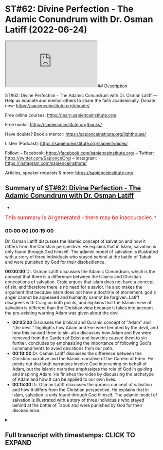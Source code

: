 # ST#62: Divine Perfection - The Adamic Conundrum with Dr. Osman Latiff (2022-06-24)

<iframe loading='lazy' allow='autoplay' src='https://www.youtube.com/embed/3wPFspSeMX0'></iframe>## Description

ST#62: Divine Perfection - The Adamic Conundrum with Dr. Osman Latiff
—
Help us educate and mentor others to share the faith academically.
Donate now: <https://sapienceinstitute.org/donate/>

Free online courses: <https://learn.sapienceinstitute.org/>

Free books: <https://sapienceinstitute.org/books/>

Have doubts? Book a mentor: <https://sapienceinstitute.org/lighthouse/>

Listen (Podcast): <https://sapienceinstitute.org/sapientvoices/>

Follow:
– Facebook: <https://facebook.com/sapienceinstitute.org/>
– Twitter: <https://twitter.com/SapienceOrg/>
– Instagram: <https://instagram.com/sapienceinstitute/>

Articles, speaker requests & more: <https://sapienceinstitute.org/>

## Summary of [ST#62: Divine Perfection - The Adamic Conundrum with Dr. Osman Latiff](https://www.youtube.com/watch?v=3wPFspSeMX0)

*

<span style="color:red; font-size:125%">This summary is AI generated - there may be inaccuracies</span>. [](/)*

### <a onclick="modifyYTiframeseektime('900')">00:00:00 [00:15:00</a>

 Dr. Osman Latiff discusses the Islamic concept of salvation and how it differs from the Christian perspective. He explains that in Islam, salvation is only found through God himself. The adamic model of salvation is illustrated with a story of three individuals who stayed behind at the battle of Tabuk and were punished by God for their disobedience.

**<a onclick="modifyYTiframeseektime('0')">00:00:00</a>**  Dr. Osman Latiff discusses the Adamic Conundrum, which is the concept that there is a difference between the Islamic and Christian conceptions of salvation. Craig argues that islam does not have a concept of sin, and therefore there is no need for a savior. He also makes the argument that because islam does not have a doctrine of atonement, god's anger cannot be appeased and humanity cannot be forgiven. Latiff disagrees with Craig on both points, and explains that the Islamic view of salvation is different than the Christian view because it takes into account the pre-existing warning Adam was given about the devil.

* **<a onclick="modifyYTiframeseektime('300')">00:05:00</a>** Discusses the biblical and Quranic concept of "Adam" and "the devil."  highlights how Adam and Eve were tempted by the devil, and how this caused them to sin.  also discusses how Adam and Eve were removed from the Garden of Eden and how this caused them to sin further.  concludes by emphasizing the importance of following God's commandments to avoid deviations from our path.
* **<a onclick="modifyYTiframeseektime('600')">00:10:00</a>**  Dr. Osman Latiff discusses the difference between the Christian narrative and the Islamic narrative of the Garden of Eden. He points out that both narratives involve God intervening on behalf of Adam, but the Islamic narrative emphasizes the role of God in guiding and inspiring Adam. He finishes the video by discussing the archetype of Adam and how it can be applied to our own lives.
* **<a onclick="modifyYTiframeseektime('900')">00:15:00</a>**  Dr. Osman Latiff discusses the quranic concept of salvation and how it differs from the Christian perspective. He explains that in Islam, salvation is only found through God himself. The adamic model of salvation is illustrated with a story of three individuals who stayed behind at the battle of Tabuk and were punished by God for their disobedience.

<details><summary><h2>Full transcript with timestamps: CLICK TO EXPAND</h2></summary>

<a onclick="modifyYTiframeseektime('6)')">0:00:06 assalamualaikum welcome to sapient</a>
<a onclick="modifyYTiframeseektime('8)')">0:00:08 thoughts it's dr humanity from going</a>
<a onclick="modifyYTiframeseektime('9)')">0:00:09 through my book divine perfection</a>
<a onclick="modifyYTiframeseektime('11)')">0:00:11 christianity and islam on sin and</a>
<a onclick="modifyYTiframeseektime('12)')">0:00:12 salvation published this year by</a>
<a onclick="modifyYTiframeseektime('13)')">0:00:13 sapience institute we have of course</a>
<a onclick="modifyYTiframeseektime('15)')">0:00:15 unpacked quite a bit already about</a>
<a onclick="modifyYTiframeseektime('17)')">0:00:17 arguments presented by our christian</a>
<a onclick="modifyYTiframeseektime('19)')">0:00:19 friends detractors william lane craig</a>
<a onclick="modifyYTiframeseektime('22)')">0:00:22 and others before and after him who make</a>
<a onclick="modifyYTiframeseektime('24)')">0:00:24 these arguments about islamic theism in</a>
<a onclick="modifyYTiframeseektime('27)')">0:00:27 fact craig makes three primary arguments</a>
<a onclick="modifyYTiframeseektime('30)')">0:00:30 about allah being not maximally</a>
<a onclick="modifyYTiframeseektime('32)')">0:00:32 omniscient therefore making a mistake in</a>
<a onclick="modifyYTiframeseektime('34)')">0:00:34 the trinity in the quranic outlook we've</a>
<a onclick="modifyYTiframeseektime('37)')">0:00:37 been through that very very cohesively</a>
<a onclick="modifyYTiframeseektime('40)')">0:00:40 and</a>
<a onclick="modifyYTiframeseektime('40)')">0:00:40 and thoroughly now of course the second</a>
<a onclick="modifyYTiframeseektime('43)')">0:00:43 argument perhaps is the most is the most</a>
<a onclick="modifyYTiframeseektime('45)')">0:00:45 important of all the arguments that</a>
<a onclick="modifyYTiframeseektime('46)')">0:00:46 craig makes</a>
<a onclick="modifyYTiframeseektime('48)')">0:00:48 and in fact the biggest one between us</a>
<a onclick="modifyYTiframeseektime('50)')">0:00:50 and our christian friends james langford</a>
<a onclick="modifyYTiframeseektime('52)')">0:00:52 in his very seminal thesis about some</a>
<a onclick="modifyYTiframeseektime('56)')">0:00:56 you know ideas about christian mission</a>
<a onclick="modifyYTiframeseektime('57)')">0:00:57 to muslims says that muslims have no</a>
<a onclick="modifyYTiframeseektime('61)')">0:01:01 doctrine of sin</a>
<a onclick="modifyYTiframeseektime('62)')">0:01:02 that he says that there is no concept of</a>
<a onclick="modifyYTiframeseektime('64)')">0:01:04 an estrangement between god and humanity</a>
<a onclick="modifyYTiframeseektime('67)')">0:01:07 in islam and therefore there's no need</a>
<a onclick="modifyYTiframeseektime('69)')">0:01:09 for reconciliation between god and man</a>
<a onclick="modifyYTiframeseektime('71)')">0:01:11 therefore no need for a savior he's not</a>
<a onclick="modifyYTiframeseektime('73)')">0:01:13 the first in fact to make that argument</a>
<a onclick="modifyYTiframeseektime('74)')">0:01:14 see our marsh in his work says that you</a>
<a onclick="modifyYTiframeseektime('77)')">0:01:17 know only and if ever the muslims see</a>
<a onclick="modifyYTiframeseektime('80)')">0:01:20 themselves as inherently sinful in the</a>
<a onclick="modifyYTiframeseektime('83)')">0:01:23 eyes of god will they ever see the need</a>
<a onclick="modifyYTiframeseektime('85)')">0:01:25 for a savior now the the fundamental</a>
<a onclick="modifyYTiframeseektime('88)')">0:01:28 thing here is that they're both arguing</a>
<a onclick="modifyYTiframeseektime('89)')">0:01:29 similar things about does islam have a</a>
<a onclick="modifyYTiframeseektime('92)')">0:01:32 concept of sin what is sin in islam does</a>
<a onclick="modifyYTiframeseektime('95)')">0:01:35 sin create the sense of a distance or a</a>
<a onclick="modifyYTiframeseektime('97)')">0:01:37 strange assumption between us and god</a>
<a onclick="modifyYTiframeseektime('100)')">0:01:40 and is there a need at the end of the</a>
<a onclick="modifyYTiframeseektime('101)')">0:01:41 day for a savior now craig of course</a>
<a onclick="modifyYTiframeseektime('104)')">0:01:44 makes that same argument they all make</a>
<a onclick="modifyYTiframeseektime('106)')">0:01:46 the same argument there is nothing new</a>
<a onclick="modifyYTiframeseektime('108)')">0:01:48 it's all the same things that they're</a>
<a onclick="modifyYTiframeseektime('110)')">0:01:50 saying</a>
<a onclick="modifyYTiframeseektime('111)')">0:01:51 now craig's second argument that he</a>
<a onclick="modifyYTiframeseektime('112)')">0:01:52 makes in his website reasonable faith</a>
<a onclick="modifyYTiframeseektime('114)')">0:01:54 and his videos and in his debates is the</a>
<a onclick="modifyYTiframeseektime('116)')">0:01:56 same one about the fact that the</a>
<a onclick="modifyYTiframeseektime('119)')">0:01:59 doctrine of salvation what we call</a>
<a onclick="modifyYTiframeseektime('121)')">0:02:01 soteriology in islam is not sufficient</a>
<a onclick="modifyYTiframeseektime('124)')">0:02:04 in representing god's maximal holiness</a>
<a onclick="modifyYTiframeseektime('127)')">0:02:07 whereas in christianity through that</a>
<a onclick="modifyYTiframeseektime('130)')">0:02:10 price paid uh from jesus christ on the</a>
<a onclick="modifyYTiframeseektime('133)')">0:02:13 cross that's enough enough and</a>
<a onclick="modifyYTiframeseektime('135)')">0:02:15 sufficient for god's wrath to be</a>
<a onclick="modifyYTiframeseektime('137)')">0:02:17 appeased and therefore god forgives</a>
<a onclick="modifyYTiframeseektime('139)')">0:02:19 humanity and therefore god loves</a>
<a onclick="modifyYTiframeseektime('141)')">0:02:21 humanity and so on and so forth now of</a>
<a onclick="modifyYTiframeseektime('142)')">0:02:22 course in the last episode we went</a>
<a onclick="modifyYTiframeseektime('144)')">0:02:24 through christian atonement theories and</a>
<a onclick="modifyYTiframeseektime('146)')">0:02:26 as you remember herring there were many</a>
<a onclick="modifyYTiframeseektime('148)')">0:02:28 many of them there was of course that</a>
<a onclick="modifyYTiframeseektime('150)')">0:02:30 that primal one of of augustine and the</a>
<a onclick="modifyYTiframeseektime('154)')">0:02:34 devil ransom theory christus victor</a>
<a onclick="modifyYTiframeseektime('156)')">0:02:36 theory uranuses theories uh origins</a>
<a onclick="modifyYTiframeseektime('159)')">0:02:39 theories there was the</a>
<a onclick="modifyYTiframeseektime('160)')">0:02:40 uh athanasius's mystical theory there</a>
<a onclick="modifyYTiframeseektime('163)')">0:02:43 was uh anselm's satisfaction theory the</a>
<a onclick="modifyYTiframeseektime('166)')">0:02:46 one before that of gregory evnessa and</a>
<a onclick="modifyYTiframeseektime('168)')">0:02:48 the fish hook theory the one much after</a>
<a onclick="modifyYTiframeseektime('170)')">0:02:50 that of calvin and penal substitution</a>
<a onclick="modifyYTiframeseektime('171)')">0:02:51 theory and all these theories were in</a>
<a onclick="modifyYTiframeseektime('173)')">0:02:53 attempt by christian theologians some of</a>
<a onclick="modifyYTiframeseektime('175)')">0:02:55 them church fathers to make sense of</a>
<a onclick="modifyYTiframeseektime('178)')">0:02:58 what happened between god and humanity</a>
<a onclick="modifyYTiframeseektime('181)')">0:03:01 humanity through jesus christ in the</a>
<a onclick="modifyYTiframeseektime('183)')">0:03:03 whole cosmic order of things and the</a>
<a onclick="modifyYTiframeseektime('185)')">0:03:05 fundamental position of adam us human</a>
<a onclick="modifyYTiframeseektime('188)')">0:03:08 beings as his progeny in light of the</a>
<a onclick="modifyYTiframeseektime('190)')">0:03:10 sacrificial model presented by jesus</a>
<a onclick="modifyYTiframeseektime('193)')">0:03:13 christ as a way for sins our sins adam's</a>
<a onclick="modifyYTiframeseektime('196)')">0:03:16 sins to be atoned for and therefore</a>
<a onclick="modifyYTiframeseektime('198)')">0:03:18 god's anger to be appeased and for us</a>
<a onclick="modifyYTiframeseektime('200)')">0:03:20 therefore to be forgiven those were</a>
<a onclick="modifyYTiframeseektime('202)')">0:03:22 atonement theories and there are of</a>
<a onclick="modifyYTiframeseektime('204)')">0:03:24 course some that are being developed and</a>
<a onclick="modifyYTiframeseektime('206)')">0:03:26 evolving over time uh over the christian</a>
<a onclick="modifyYTiframeseektime('210)')">0:03:30 centuries</a>
<a onclick="modifyYTiframeseektime('211)')">0:03:31 uh now</a>
<a onclick="modifyYTiframeseektime('212)')">0:03:32 how do we and how do we understand that</a>
<a onclick="modifyYTiframeseektime('215)')">0:03:35 or appreciate that in light of the</a>
<a onclick="modifyYTiframeseektime('217)')">0:03:37 quranic the islamic the prophetic</a>
<a onclick="modifyYTiframeseektime('219)')">0:03:39 discourse about salvation if that's the</a>
<a onclick="modifyYTiframeseektime('222)')">0:03:42 way that christians perceive of it how</a>
<a onclick="modifyYTiframeseektime('223)')">0:03:43 do we perceive of it remember we said</a>
<a onclick="modifyYTiframeseektime('225)')">0:03:45 initially that there is much that we</a>
<a onclick="modifyYTiframeseektime('227)')">0:03:47 agree with with our christian friends</a>
<a onclick="modifyYTiframeseektime('228)')">0:03:48 that we both believe in similar things</a>
<a onclick="modifyYTiframeseektime('230)')">0:03:50 about adam about god about not from the</a>
<a onclick="modifyYTiframeseektime('232)')">0:03:52 the particular tree uh to enjoy the</a>
<a onclick="modifyYTiframeseektime('235)')">0:03:55 garden him and his wife we both believe</a>
<a onclick="modifyYTiframeseektime('237)')">0:03:57 that we both believe in the devil the</a>
<a onclick="modifyYTiframeseektime('239)')">0:03:59 devil of course has a plan and and we</a>
<a onclick="modifyYTiframeseektime('241)')">0:04:01 all believe in that stuff but the</a>
<a onclick="modifyYTiframeseektime('243)')">0:04:03 quranic outline is remarkably</a>
<a onclick="modifyYTiframeseektime('246)')">0:04:06 different in fact uniquely different</a>
<a onclick="modifyYTiframeseektime('249)')">0:04:09 than our christian friends</a>
<a onclick="modifyYTiframeseektime('251)')">0:04:11 outline presented to them in the bible</a>
<a onclick="modifyYTiframeseektime('253)')">0:04:13 or at least even not so much from the</a>
<a onclick="modifyYTiframeseektime('255)')">0:04:15 bible but in fact in their theoretical</a>
<a onclick="modifyYTiframeseektime('257)')">0:04:17 developments in their history and that's</a>
<a onclick="modifyYTiframeseektime('259)')">0:04:19 a lot a lot to say about that</a>
<a onclick="modifyYTiframeseektime('261)')">0:04:21 so what happens then how is it presented</a>
<a onclick="modifyYTiframeseektime('263)')">0:04:23 in the quran what happens with adam in</a>
<a onclick="modifyYTiframeseektime('265)')">0:04:25 the quran that is the subject of of this</a>
<a onclick="modifyYTiframeseektime('268)')">0:04:28 series here now this is in light of what</a>
<a onclick="modifyYTiframeseektime('270)')">0:04:30 i call what the book terms the adamic</a>
<a onclick="modifyYTiframeseektime('272)')">0:04:32 conundrum now in the quran is presented</a>
<a onclick="modifyYTiframeseektime('275)')">0:04:35 like this</a>
<a onclick="modifyYTiframeseektime('276)')">0:04:36 allah of course had forewarned adam and</a>
<a onclick="modifyYTiframeseektime('279)')">0:04:39 his wife not to eat from a particular</a>
<a onclick="modifyYTiframeseektime('281)')">0:04:41 tree</a>
<a onclick="modifyYTiframeseektime('282)')">0:04:42 and allah says</a>
<a onclick="modifyYTiframeseektime('284)')">0:04:44 beware of the devil right in the fight</a>
<a onclick="modifyYTiframeseektime('286)')">0:04:46 in the quran says</a>
<a onclick="modifyYTiframeseektime('287)')">0:04:47 beware of the devil because he is your</a>
<a onclick="modifyYTiframeseektime('289)')">0:04:49 enemy</a>
<a onclick="modifyYTiframeseektime('291)')">0:04:51 so take him therefore as an enemy adam</a>
<a onclick="modifyYTiframeseektime('293)')">0:04:53 was pre-warned we're also warned about</a>
<a onclick="modifyYTiframeseektime('295)')">0:04:55 the devil in our lives as well remember</a>
<a onclick="modifyYTiframeseektime('298)')">0:04:58 of course in the quranic paradigm human</a>
<a onclick="modifyYTiframeseektime('300)')">0:05:00 beings all of us are weak frail prone to</a>
<a onclick="modifyYTiframeseektime('304)')">0:05:04 sin</a>
<a onclick="modifyYTiframeseektime('305)')">0:05:05 we're not perfect creatures we're</a>
<a onclick="modifyYTiframeseektime('307)')">0:05:07 imperfect creatures that means we have a</a>
<a onclick="modifyYTiframeseektime('309)')">0:05:09 capacity to do good</a>
<a onclick="modifyYTiframeseektime('311)')">0:05:11 and capacity to do sin a beautiful</a>
<a onclick="modifyYTiframeseektime('314)')">0:05:14 verses which is outlined in israel</a>
<a onclick="modifyYTiframeseektime('316)')">0:05:16 in the quran in which allah says</a>
<a onclick="modifyYTiframeseektime('321)')">0:05:21 foreign</a>
<a onclick="modifyYTiframeseektime('325)')">0:05:25 beautiful verses what do they say they</a>
<a onclick="modifyYTiframeseektime('328)')">0:05:28 say that</a>
<a onclick="modifyYTiframeseektime('329)')">0:05:29 consider the self consider yourself</a>
<a onclick="modifyYTiframeseektime('332)')">0:05:32 myself yourself</a>
<a onclick="modifyYTiframeseektime('334)')">0:05:34 how it's formed</a>
<a onclick="modifyYTiframeseektime('336)')">0:05:36 and how it could be inspired by</a>
<a onclick="modifyYTiframeseektime('339)')">0:05:39 by depravity by moral depravities but</a>
<a onclick="modifyYTiframeseektime('342)')">0:05:42 also inspired by</a>
<a onclick="modifyYTiframeseektime('344)')">0:05:44 saintliness</a>
<a onclick="modifyYTiframeseektime('345)')">0:05:45 by moral goodness by goodness by good</a>
<a onclick="modifyYTiframeseektime('349)')">0:05:49 character right so human beings have</a>
<a onclick="modifyYTiframeseektime('352)')">0:05:52 both potentials to do</a>
<a onclick="modifyYTiframeseektime('354)')">0:05:54 wondrous dazzling acts of kindness of</a>
<a onclick="modifyYTiframeseektime('357)')">0:05:57 mercy of sympathy of empathy of love all</a>
<a onclick="modifyYTiframeseektime('360)')">0:06:00 of that but also evil acts hideous acts</a>
<a onclick="modifyYTiframeseektime('363)')">0:06:03 reprehensible acts as well in fact the</a>
<a onclick="modifyYTiframeseektime('366)')">0:06:06 world of course is a witness to both of</a>
<a onclick="modifyYTiframeseektime('368)')">0:06:08 these currents and trends but then the</a>
<a onclick="modifyYTiframeseektime('371)')">0:06:11 next verse says</a>
<a onclick="modifyYTiframeseektime('373)')">0:06:13 successful is he that purifies it</a>
<a onclick="modifyYTiframeseektime('376)')">0:06:16 meaning purifies himself</a>
<a onclick="modifyYTiframeseektime('378)')">0:06:18 that that's the undertaking the task</a>
<a onclick="modifyYTiframeseektime('380)')">0:06:20 that is set out to man from god</a>
<a onclick="modifyYTiframeseektime('382)')">0:06:22 successful is the one that purifies</a>
<a onclick="modifyYTiframeseektime('384)')">0:06:24 himself that works labors in that task</a>
<a onclick="modifyYTiframeseektime('387)')">0:06:27 day and night all the time that's</a>
<a onclick="modifyYTiframeseektime('389)')">0:06:29 success and that loss is the one that</a>
<a onclick="modifyYTiframeseektime('391)')">0:06:31 buries it buries himself this allows</a>
<a onclick="modifyYTiframeseektime('393)')">0:06:33 himself to reach heights of moral</a>
<a onclick="modifyYTiframeseektime('396)')">0:06:36 goodness of moral character of excellent</a>
<a onclick="modifyYTiframeseektime('398)')">0:06:38 beautiful behavior beautiful conduct</a>
<a onclick="modifyYTiframeseektime('400)')">0:06:40 beautiful acts of worship and so on and</a>
<a onclick="modifyYTiframeseektime('402)')">0:06:42 so forth so therefore we have both of</a>
<a onclick="modifyYTiframeseektime('405)')">0:06:45 these strands as human beings and so</a>
<a onclick="modifyYTiframeseektime('407)')">0:06:47 therefore uh adam therefore when he sins</a>
<a onclick="modifyYTiframeseektime('411)')">0:06:51 against allah well the way it's</a>
<a onclick="modifyYTiframeseektime('413)')">0:06:53 presented in the quran is not exactly</a>
<a onclick="modifyYTiframeseektime('414)')">0:06:54 like that either so we know therefore</a>
<a onclick="modifyYTiframeseektime('416)')">0:06:56 that the devil exists and the devil</a>
<a onclick="modifyYTiframeseektime('419)')">0:06:59 goes to or we don't know in fact if it</a>
<a onclick="modifyYTiframeseektime('421)')">0:07:01 was to eve or adam first except that</a>
<a onclick="modifyYTiframeseektime('424)')">0:07:04 they're both blamed for that mistake</a>
<a onclick="modifyYTiframeseektime('427)')">0:07:07 that they make</a>
<a onclick="modifyYTiframeseektime('428)')">0:07:08 now of course in the quran allah calls</a>
<a onclick="modifyYTiframeseektime('430)')">0:07:10 it many things allah calls it an act of</a>
<a onclick="modifyYTiframeseektime('432)')">0:07:12 disobedience that's true allah calls</a>
<a onclick="modifyYTiframeseektime('435)')">0:07:15 they were misled deceived by the devil</a>
<a onclick="modifyYTiframeseektime('438)')">0:07:18 allah says there was a case of</a>
<a onclick="modifyYTiframeseektime('440)')">0:07:20 forgetfulness from from adam</a>
<a onclick="modifyYTiframeseektime('442)')">0:07:22 forgetfulness perhaps of many things</a>
<a onclick="modifyYTiframeseektime('443)')">0:07:23 maybe he forgot therefore the great</a>
<a onclick="modifyYTiframeseektime('445)')">0:07:25 undertaking that god gave him in the</a>
<a onclick="modifyYTiframeseektime('447)')">0:07:27 first place he forgot his responsibility</a>
<a onclick="modifyYTiframeseektime('449)')">0:07:29 between him and god he forgot the great</a>
<a onclick="modifyYTiframeseektime('453)')">0:07:33 deceptive character and potential of the</a>
<a onclick="modifyYTiframeseektime('456)')">0:07:36 devil he forgot</a>
<a onclick="modifyYTiframeseektime('457)')">0:07:37 but in this verse in the in the second</a>
<a onclick="modifyYTiframeseektime('460)')">0:07:40 chapter of the quran it's outlined</a>
<a onclick="modifyYTiframeseektime('461)')">0:07:41 beautifully in that allah says that the</a>
<a onclick="modifyYTiframeseektime('464)')">0:07:44 devil</a>
<a onclick="modifyYTiframeseektime('467)')">0:07:47 allah says that the devil caused them</a>
<a onclick="modifyYTiframeseektime('469)')">0:07:49 both to slip</a>
<a onclick="modifyYTiframeseektime('471)')">0:07:51 the word used here is the word zel which</a>
<a onclick="modifyYTiframeseektime('473)')">0:07:53 is stumble or slip now of course in the</a>
<a onclick="modifyYTiframeseektime('476)')">0:07:56 book of genesis the bible is called the</a>
<a onclick="modifyYTiframeseektime('478)')">0:07:58 fall</a>
<a onclick="modifyYTiframeseektime('478)')">0:07:58 fall kind of connotes like something</a>
<a onclick="modifyYTiframeseektime('481)')">0:08:01 that is irrecoverable i mean as you've</a>
<a onclick="modifyYTiframeseektime('483)')">0:08:03 fallen now but a slip has different</a>
<a onclick="modifyYTiframeseektime('485)')">0:08:05 connotations of while you're slipped and</a>
<a onclick="modifyYTiframeseektime('487)')">0:08:07 you stumble but perhaps you're still</a>
<a onclick="modifyYTiframeseektime('489)')">0:08:09 able to get back up on your feet that's</a>
<a onclick="modifyYTiframeseektime('490)')">0:08:10 the first difference that you'll notice</a>
<a onclick="modifyYTiframeseektime('492)')">0:08:12 in the quranic narrative</a>
<a onclick="modifyYTiframeseektime('494)')">0:08:14 allah says that the shaitaan the devil</a>
<a onclick="modifyYTiframeseektime('496)')">0:08:16 caused them both to</a>
<a onclick="modifyYTiframeseektime('497)')">0:08:17 slip</a>
<a onclick="modifyYTiframeseektime('498)')">0:08:18 and then they were removed from where</a>
<a onclick="modifyYTiframeseektime('499)')">0:08:19 they were meaning in the garden they</a>
<a onclick="modifyYTiframeseektime('501)')">0:08:21 were taken out from them placed</a>
<a onclick="modifyYTiframeseektime('503)')">0:08:23 elsewhere</a>
<a onclick="modifyYTiframeseektime('504)')">0:08:24 now that's the first thing now zell of</a>
<a onclick="modifyYTiframeseektime('508)')">0:08:28 course has connotations it's like when</a>
<a onclick="modifyYTiframeseektime('509)')">0:08:29 we believe that when we uh leave our</a>
<a onclick="modifyYTiframeseektime('511)')">0:08:31 homes in the morning or whatever homes</a>
<a onclick="modifyYTiframeseektime('513)')">0:08:33 we say a particular prayer that we say</a>
<a onclick="modifyYTiframeseektime('516)')">0:08:36 allah</a>
<a onclick="modifyYTiframeseektime('523)')">0:08:43 prophetic prayer that we recite oh allah</a>
<a onclick="modifyYTiframeseektime('525)')">0:08:45 i seek refuge with you that i go astray</a>
<a onclick="modifyYTiframeseektime('527)')">0:08:47 or leaders as a straight or that i slip</a>
<a onclick="modifyYTiframeseektime('529)')">0:08:49 and stumble</a>
<a onclick="modifyYTiframeseektime('530)')">0:08:50 right or cause others to slip and</a>
<a onclick="modifyYTiframeseektime('531)')">0:08:51 stumble so we all in our lives can slip</a>
<a onclick="modifyYTiframeseektime('535)')">0:08:55 and stumble we can lose sight of where</a>
<a onclick="modifyYTiframeseektime('537)')">0:08:57 we're going sometimes in life that's a</a>
<a onclick="modifyYTiframeseektime('539)')">0:08:59 reflection of our imperfect human</a>
<a onclick="modifyYTiframeseektime('542)')">0:09:02 character and nature and of course god</a>
<a onclick="modifyYTiframeseektime('544)')">0:09:04 creates us with perfect knowledge and</a>
<a onclick="modifyYTiframeseektime('546)')">0:09:06 perfect wisdom that's a key fundamental</a>
<a onclick="modifyYTiframeseektime('549)')">0:09:09 point for us to emphasize god creates us</a>
<a onclick="modifyYTiframeseektime('551)')">0:09:11 with perfect knowledge and perfect</a>
<a onclick="modifyYTiframeseektime('552)')">0:09:12 wisdom knowing of course this is who we</a>
<a onclick="modifyYTiframeseektime('554)')">0:09:14 are this is our capacity our potential</a>
<a onclick="modifyYTiframeseektime('557)')">0:09:17 and these are ways of course we could be</a>
<a onclick="modifyYTiframeseektime('559)')">0:09:19 led astray but we have to be on our god</a>
<a onclick="modifyYTiframeseektime('561)')">0:09:21 the quran says by the way in the quran</a>
<a onclick="modifyYTiframeseektime('563)')">0:09:23 we have the word</a>
<a onclick="modifyYTiframeseektime('566)')">0:09:26 which means deviation straying</a>
<a onclick="modifyYTiframeseektime('569)')">0:09:29 misleading</a>
<a onclick="modifyYTiframeseektime('570)')">0:09:30 repeated more than 200 times in the</a>
<a onclick="modifyYTiframeseektime('572)')">0:09:32 quran</a>
<a onclick="modifyYTiframeseektime('574)')">0:09:34 straying misleading deviating but we</a>
<a onclick="modifyYTiframeseektime('576)')">0:09:36 also have the word wakaya wakka is where</a>
<a onclick="modifyYTiframeseektime('579)')">0:09:39 we get the word taqwa from which means</a>
<a onclick="modifyYTiframeseektime('580)')">0:09:40 protection which means safeguarding</a>
<a onclick="modifyYTiframeseektime('583)')">0:09:43 repeated through and through the quran</a>
<a onclick="modifyYTiframeseektime('585)')">0:09:45 as a way of pushing back offsetting the</a>
<a onclick="modifyYTiframeseektime('588)')">0:09:48 dangers of dalala of deviation of</a>
<a onclick="modifyYTiframeseektime('591)')">0:09:51 straying of of of misleading and going</a>
<a onclick="modifyYTiframeseektime('594)')">0:09:54 astray and so the next verse now is is</a>
<a onclick="modifyYTiframeseektime('597)')">0:09:57 very essential and key for us in showing</a>
<a onclick="modifyYTiframeseektime('600)')">0:10:00 the difference between us</a>
<a onclick="modifyYTiframeseektime('601)')">0:10:01 and the christian narrative which ends</a>
<a onclick="modifyYTiframeseektime('603)')">0:10:03 up in a lot of confusion a lot of</a>
<a onclick="modifyYTiframeseektime('605)')">0:10:05 ambiguity with all of these atonement</a>
<a onclick="modifyYTiframeseektime('607)')">0:10:07 theories are proposed and still</a>
<a onclick="modifyYTiframeseektime('608)')">0:10:08 developing and evolving and that is this</a>
<a onclick="modifyYTiframeseektime('611)')">0:10:11 verse that allah quran says</a>
<a onclick="modifyYTiframeseektime('618)')">0:10:18 what does it say it says therefore so</a>
<a onclick="modifyYTiframeseektime('620)')">0:10:20 adam slept therefore was removed from</a>
<a onclick="modifyYTiframeseektime('622)')">0:10:22 where he was and then allah says adam</a>
<a onclick="modifyYTiframeseektime('625)')">0:10:25 was met with some words from his lord</a>
<a onclick="modifyYTiframeseektime('628)')">0:10:28 what does it mean to be met with some</a>
<a onclick="modifyYTiframeseektime('629)')">0:10:29 words from his lord what does it mean</a>
<a onclick="modifyYTiframeseektime('631)')">0:10:31 adam was met with some words from his</a>
<a onclick="modifyYTiframeseektime('633)')">0:10:33 lord it means that adam in this state of</a>
<a onclick="modifyYTiframeseektime('637)')">0:10:37 vulnerability because of course he has</a>
<a onclick="modifyYTiframeseektime('639)')">0:10:39 sinned and done something against god's</a>
<a onclick="modifyYTiframeseektime('641)')">0:10:41 wishes is now stuck because he's there</a>
<a onclick="modifyYTiframeseektime('643)')">0:10:43 by him so remember adam is there by</a>
<a onclick="modifyYTiframeseektime('645)')">0:10:45 himself with his wife that says no other</a>
<a onclick="modifyYTiframeseektime('646)')">0:10:46 prophets around to ask to seek help from</a>
<a onclick="modifyYTiframeseektime('648)')">0:10:48 nothing that's just them too right but</a>
<a onclick="modifyYTiframeseektime('650)')">0:10:50 there of course is allah there is god</a>
<a onclick="modifyYTiframeseektime('652)')">0:10:52 and it's god that they beseech but not</a>
<a onclick="modifyYTiframeseektime('654)')">0:10:54 just that they beseech god and ask of</a>
<a onclick="modifyYTiframeseektime('656)')">0:10:56 god no that is not even the first thing</a>
<a onclick="modifyYTiframeseektime('658)')">0:10:58 that happens</a>
<a onclick="modifyYTiframeseektime('659)')">0:10:59 allah says adam was received words from</a>
<a onclick="modifyYTiframeseektime('662)')">0:11:02 his lord that means</a>
<a onclick="modifyYTiframeseektime('664)')">0:11:04 allah god the lord of the heavens and</a>
<a onclick="modifyYTiframeseektime('667)')">0:11:07 the earth the most kind the most</a>
<a onclick="modifyYTiframeseektime('668)')">0:11:08 merciful the maximally perfect</a>
<a onclick="modifyYTiframeseektime('671)')">0:11:11 the most magnificent the most supreme</a>
<a onclick="modifyYTiframeseektime('674)')">0:11:14 allah</a>
<a onclick="modifyYTiframeseektime('675)')">0:11:15 taught adam words to say that means</a>
<a onclick="modifyYTiframeseektime('678)')">0:11:18 allah inspired adam with words to say in</a>
<a onclick="modifyYTiframeseektime('681)')">0:11:21 order for adam to know how to ask god</a>
<a onclick="modifyYTiframeseektime('684)')">0:11:24 for forgiveness</a>
<a onclick="modifyYTiframeseektime('686)')">0:11:26 it's something fundamentally beautiful</a>
<a onclick="modifyYTiframeseektime('688)')">0:11:28 here</a>
<a onclick="modifyYTiframeseektime('688)')">0:11:28 that is not so much adam then quickly</a>
<a onclick="modifyYTiframeseektime('690)')">0:11:30 asked for forgiveness is that allah</a>
<a onclick="modifyYTiframeseektime('693)')">0:11:33 aided adam enabled adam facilitated for</a>
<a onclick="modifyYTiframeseektime('697)')">0:11:37 adam that path of seeking for seeking</a>
<a onclick="modifyYTiframeseektime('700)')">0:11:40 forgiveness which is remarkable right</a>
<a onclick="modifyYTiframeseektime('702)')">0:11:42 and so in adam being taught the words</a>
<a onclick="modifyYTiframeseektime('705)')">0:11:45 and we know the words from another verse</a>
<a onclick="modifyYTiframeseektime('707)')">0:11:47 in the quran when they both said</a>
<a onclick="modifyYTiframeseektime('708)')">0:11:48 they both said</a>
<a onclick="modifyYTiframeseektime('716)')">0:11:56 our lord our lord</a>
<a onclick="modifyYTiframeseektime('719)')">0:11:59 we have wronged our souls</a>
<a onclick="modifyYTiframeseektime('722)')">0:12:02 and if you don't forgive us and have</a>
<a onclick="modifyYTiframeseektime('723)')">0:12:03 mercy on us we're going to be of the</a>
<a onclick="modifyYTiframeseektime('725)')">0:12:05 losers so what's happening here number</a>
<a onclick="modifyYTiframeseektime('727)')">0:12:07 one our lord</a>
<a onclick="modifyYTiframeseektime('729)')">0:12:09 number two we've wronged ourselves</a>
<a onclick="modifyYTiframeseektime('731)')">0:12:11 injustice on ourselves</a>
<a onclick="modifyYTiframeseektime('733)')">0:12:13 number three</a>
<a onclick="modifyYTiframeseektime('736)')">0:12:16 you forgive</a>
<a onclick="modifyYTiframeseektime('737)')">0:12:17 you are the one that forgives number</a>
<a onclick="modifyYTiframeseektime('739)')">0:12:19 four you show mercy and number five if</a>
<a onclick="modifyYTiframeseektime('743)')">0:12:23 you do we're successful if you don't</a>
<a onclick="modifyYTiframeseektime('745)')">0:12:25 wear losers all of that contained in</a>
<a onclick="modifyYTiframeseektime('747)')">0:12:27 that beautiful prayer of adam and his</a>
<a onclick="modifyYTiframeseektime('750)')">0:12:30 wife that was inspired upon them taught</a>
<a onclick="modifyYTiframeseektime('752)')">0:12:32 to them instructed to them by god</a>
<a onclick="modifyYTiframeseektime('754)')">0:12:34 himself enabling adam and all of us adam</a>
<a onclick="modifyYTiframeseektime('758)')">0:12:38 is archetypal here all of us as his</a>
<a onclick="modifyYTiframeseektime('760)')">0:12:40 progeny to remember the way back to god</a>
<a onclick="modifyYTiframeseektime('763)')">0:12:43 whenever we slip and whenever we stumble</a>
<a onclick="modifyYTiframeseektime('765)')">0:12:45 in life there is a model</a>
<a onclick="modifyYTiframeseektime('767)')">0:12:47 paradigmatic model here for us to always</a>
<a onclick="modifyYTiframeseektime('769)')">0:12:49 remember and realize that's how it</a>
<a onclick="modifyYTiframeseektime('771)')">0:12:51 happened with adam our father where his</a>
<a onclick="modifyYTiframeseektime('774)')">0:12:54 progeny that's how god deals with us</a>
<a onclick="modifyYTiframeseektime('776)')">0:12:56 remember we ended the last chapter by by</a>
<a onclick="modifyYTiframeseektime('778)')">0:12:58 mentioning the verse in the quran when</a>
<a onclick="modifyYTiframeseektime('779)')">0:12:59 allah says</a>
<a onclick="modifyYTiframeseektime('782)')">0:13:02 what is your impression</a>
<a onclick="modifyYTiframeseektime('784)')">0:13:04 of the lord of the worlds how do we</a>
<a onclick="modifyYTiframeseektime('786)')">0:13:06 perceive imagine</a>
<a onclick="modifyYTiframeseektime('788)')">0:13:08 of god in light of all these tournament</a>
<a onclick="modifyYTiframeseektime('791)')">0:13:11 theories and god</a>
<a onclick="modifyYTiframeseektime('792)')">0:13:12 and the blood and the sacrifice and the</a>
<a onclick="modifyYTiframeseektime('794)')">0:13:14 the wrath and the all of these things</a>
<a onclick="modifyYTiframeseektime('797)')">0:13:17 and now how do we</a>
<a onclick="modifyYTiframeseektime('798)')">0:13:18 perceive imagine of god</a>
<a onclick="modifyYTiframeseektime('800)')">0:13:20 when we know that that's how god treats</a>
<a onclick="modifyYTiframeseektime('802)')">0:13:22 and dealt with</a>
<a onclick="modifyYTiframeseektime('804)')">0:13:24 the first of us the first of us our</a>
<a onclick="modifyYTiframeseektime('806)')">0:13:26 father</a>
<a onclick="modifyYTiframeseektime('807)')">0:13:27 adam when he stumbled he stumbled and he</a>
<a onclick="modifyYTiframeseektime('810)')">0:13:30 slipped</a>
<a onclick="modifyYTiframeseektime('812)')">0:13:32 in the garden there you know when the</a>
<a onclick="modifyYTiframeseektime('813)')">0:13:33 devil when he was deceived by the devil</a>
<a onclick="modifyYTiframeseektime('815)')">0:13:35 so therefore allah inspired adam with</a>
<a onclick="modifyYTiframeseektime('817)')">0:13:37 the words to say but it doesn't end</a>
<a onclick="modifyYTiframeseektime('819)')">0:13:39 there</a>
<a onclick="modifyYTiframeseektime('820)')">0:13:40 it doesn't end there because then allah</a>
<a onclick="modifyYTiframeseektime('822)')">0:13:42 says</a>
<a onclick="modifyYTiframeseektime('823)')">0:13:43 now taba it means to lean towards to</a>
<a onclick="modifyYTiframeseektime('827)')">0:13:47 relent towards</a>
<a onclick="modifyYTiframeseektime('828)')">0:13:48 that means who's doing it all here it's</a>
<a onclick="modifyYTiframeseektime('831)')">0:13:51 god doing it towards adam it is not adam</a>
<a onclick="modifyYTiframeseektime('833)')">0:13:53 that is the first actor here it is god</a>
<a onclick="modifyYTiframeseektime('836)')">0:13:56 enabling assisting adam when allah says</a>
<a onclick="modifyYTiframeseektime('840)')">0:14:00 lean to him by showing him repentance by</a>
<a onclick="modifyYTiframeseektime('843)')">0:14:03 showing you by accepting repentance</a>
<a onclick="modifyYTiframeseektime('844)')">0:14:04 allah did that and allah is of repenting</a>
<a onclick="modifyYTiframeseektime('848)')">0:14:08 and allah is merciful that is a</a>
<a onclick="modifyYTiframeseektime('850)')">0:14:10 beautiful model here that we we can</a>
<a onclick="modifyYTiframeseektime('852)')">0:14:12 clearly see in this adamic paradigm</a>
<a onclick="modifyYTiframeseektime('855)')">0:14:15 right conundrum between us and</a>
<a onclick="modifyYTiframeseektime('856)')">0:14:16 christians but really when the quran is</a>
<a onclick="modifyYTiframeseektime('858)')">0:14:18 an adamic paradigm an archetype showing</a>
<a onclick="modifyYTiframeseektime('861)')">0:14:21 illustrating for us the mercy the</a>
<a onclick="modifyYTiframeseektime('863)')">0:14:23 closeness the love of god towards his</a>
<a onclick="modifyYTiframeseektime('866)')">0:14:26 creation</a>
<a onclick="modifyYTiframeseektime('867)')">0:14:27 even though adam made a mistake and</a>
<a onclick="modifyYTiframeseektime('869)')">0:14:29 sinned here against god</a>
<a onclick="modifyYTiframeseektime('871)')">0:14:31 or he made a mistake some they say it</a>
<a onclick="modifyYTiframeseektime('873)')">0:14:33 was a mistake some they say it was act</a>
<a onclick="modifyYTiframeseektime('875)')">0:14:35 of disobedience but in any case it was</a>
<a onclick="modifyYTiframeseektime('877)')">0:14:37 something that was not what he wasn't</a>
<a onclick="modifyYTiframeseektime('879)')">0:14:39 supposed to do but he did and so now</a>
<a onclick="modifyYTiframeseektime('881)')">0:14:41 therefore there was a way out for him in</a>
<a onclick="modifyYTiframeseektime('883)')">0:14:43 light of that</a>
<a onclick="modifyYTiframeseektime('885)')">0:14:45 in light of that mistake or that sin</a>
<a onclick="modifyYTiframeseektime('887)')">0:14:47 that he made now i want to show you one</a>
<a onclick="modifyYTiframeseektime('889)')">0:14:49 more thing in light of this just so that</a>
<a onclick="modifyYTiframeseektime('890)')">0:14:50 you realize this is not restricted to</a>
<a onclick="modifyYTiframeseektime('893)')">0:14:53 adam this is not only about adam so we</a>
<a onclick="modifyYTiframeseektime('896)')">0:14:56 have of course clarified a big thing</a>
<a onclick="modifyYTiframeseektime('898)')">0:14:58 here in light of</a>
<a onclick="modifyYTiframeseektime('900)')">0:15:00 salvation what it means from the islamic</a>
<a onclick="modifyYTiframeseektime('902)')">0:15:02 perspective and the christian</a>
<a onclick="modifyYTiframeseektime('903)')">0:15:03 perspective a big thing but just to show</a>
<a onclick="modifyYTiframeseektime('906)')">0:15:06 you something really remarkable this is</a>
<a onclick="modifyYTiframeseektime('907)')">0:15:07 not just about adam you might say</a>
<a onclick="modifyYTiframeseektime('910)')">0:15:10 christians might say well that's unique</a>
<a onclick="modifyYTiframeseektime('912)')">0:15:12 about adam but what else is there in the</a>
<a onclick="modifyYTiframeseektime('914)')">0:15:14 quran what else is there in islam how do</a>
<a onclick="modifyYTiframeseektime('916)')">0:15:16 we know that god doesn't deals with us</a>
<a onclick="modifyYTiframeseektime('918)')">0:15:18 in the same way that with adam for</a>
<a onclick="modifyYTiframeseektime('919)')">0:15:19 example let me show you one beautiful</a>
<a onclick="modifyYTiframeseektime('921)')">0:15:21 example from the chapter called atoba in</a>
<a onclick="modifyYTiframeseektime('923)')">0:15:23 the quran</a>
<a onclick="modifyYTiframeseektime('925)')">0:15:25 this chapter which in fact is called</a>
<a onclick="modifyYTiframeseektime('927)')">0:15:27 meaning remains repentance but here you</a>
<a onclick="modifyYTiframeseektime('929)')">0:15:29 have a beautiful incident concerning</a>
<a onclick="modifyYTiframeseektime('931)')">0:15:31 three individuals these individuals were</a>
<a onclick="modifyYTiframeseektime('933)')">0:15:33 three people</a>
<a onclick="modifyYTiframeseektime('934)')">0:15:34 who made excuses</a>
<a onclick="modifyYTiframeseektime('936)')">0:15:36 for not participating in a very</a>
<a onclick="modifyYTiframeseektime('938)')">0:15:38 important one called the battle of tabuk</a>
<a onclick="modifyYTiframeseektime('939)')">0:15:39 in the life of the prophet sallallahu</a>
<a onclick="modifyYTiframeseektime('941)')">0:15:41 alaihi allah please be upon him</a>
<a onclick="modifyYTiframeseektime('943)')">0:15:43 they stayed behind and allah says that</a>
<a onclick="modifyYTiframeseektime('945)')">0:15:45 you know</a>
<a onclick="modifyYTiframeseektime('947)')">0:15:47 about the three who stayed behind</a>
<a onclick="modifyYTiframeseektime('949)')">0:15:49 these three therefore they were wracked</a>
<a onclick="modifyYTiframeseektime('951)')">0:15:51 with guilt</a>
<a onclick="modifyYTiframeseektime('952)')">0:15:52 knowing of course that they've stayed</a>
<a onclick="modifyYTiframeseektime('954)')">0:15:54 behind everybody else has gone there by</a>
<a onclick="modifyYTiframeseektime('956)')">0:15:56 themselves now what to do they've made</a>
<a onclick="modifyYTiframeseektime('958)')">0:15:58 this sin it's a sin this act of</a>
<a onclick="modifyYTiframeseektime('960)')">0:16:00 disobedience against god and so allah</a>
<a onclick="modifyYTiframeseektime('963)')">0:16:03 then says the three who remained behind</a>
<a onclick="modifyYTiframeseektime('965)')">0:16:05 stayed behind held back</a>
<a onclick="modifyYTiframeseektime('970)')">0:16:10 until the earth became squeezed and</a>
<a onclick="modifyYTiframeseektime('973)')">0:16:13 tight and restricted</a>
<a onclick="modifyYTiframeseektime('975)')">0:16:15 for them even though the earth is</a>
<a onclick="modifyYTiframeseektime('977)')">0:16:17 spacious and wide</a>
<a onclick="modifyYTiframeseektime('980)')">0:16:20 all right</a>
<a onclick="modifyYTiframeseektime('980)')">0:16:20 how do you feel when you've sinned</a>
<a onclick="modifyYTiframeseektime('983)')">0:16:23 against god that's how you're supposed</a>
<a onclick="modifyYTiframeseektime('984)')">0:16:24 to feel you feel you know guilty you</a>
<a onclick="modifyYTiframeseektime('987)')">0:16:27 feel as if the earth is closing in</a>
<a onclick="modifyYTiframeseektime('989)')">0:16:29 around you you feel like what what are</a>
<a onclick="modifyYTiframeseektime('991)')">0:16:31 you supposed to do you've done something</a>
<a onclick="modifyYTiframeseektime('993)')">0:16:33 that is a terrible thing in the eyes of</a>
<a onclick="modifyYTiframeseektime('995)')">0:16:35 god right and that's how they felt</a>
<a onclick="modifyYTiframeseektime('998)')">0:16:38 and then allah says the earth therefore</a>
<a onclick="modifyYTiframeseektime('1000)')">0:16:40 it was as if the earth was squeezed and</a>
<a onclick="modifyYTiframeseektime('1002)')">0:16:42 restricted for them</a>
<a onclick="modifyYTiframeseektime('1005)')">0:16:45 and their own souls their own selves</a>
<a onclick="modifyYTiframeseektime('1008)')">0:16:48 were constricted and tight and</a>
<a onclick="modifyYTiframeseektime('1010)')">0:16:50 restricted and squeezed for them they</a>
<a onclick="modifyYTiframeseektime('1012)')">0:16:52 felt that sense of agitation</a>
<a onclick="modifyYTiframeseektime('1015)')">0:16:55 and distance and they felt that sense of</a>
<a onclick="modifyYTiframeseektime('1018)')">0:16:58 inner sense of remorse and then allah</a>
<a onclick="modifyYTiframeseektime('1020)')">0:17:00 says</a>
<a onclick="modifyYTiframeseektime('1021)')">0:17:01 and they realized</a>
<a onclick="modifyYTiframeseektime('1024)')">0:17:04 there is no refuge from god except to</a>
<a onclick="modifyYTiframeseektime('1027)')">0:17:07 god</a>
<a onclick="modifyYTiframeseektime('1028)')">0:17:08 there is no</a>
<a onclick="modifyYTiframeseektime('1029)')">0:17:09 escaping from god except going back to</a>
<a onclick="modifyYTiframeseektime('1032)')">0:17:12 god</a>
<a onclick="modifyYTiframeseektime('1033)')">0:17:13 no refuge except going back to god the</a>
<a onclick="modifyYTiframeseektime('1036)')">0:17:16 only</a>
<a onclick="modifyYTiframeseektime('1037)')">0:17:17 salvation they will find is with god</a>
<a onclick="modifyYTiframeseektime('1039)')">0:17:19 himself they can't run anywhere or find</a>
<a onclick="modifyYTiframeseektime('1042)')">0:17:22 help anywhere or seek assistance in</a>
<a onclick="modifyYTiframeseektime('1045)')">0:17:25 anything or anyone or anywhere except</a>
<a onclick="modifyYTiframeseektime('1047)')">0:17:27 with god himself</a>
<a onclick="modifyYTiframeseektime('1049)')">0:17:29 that's the quranic paradigm about human</a>
<a onclick="modifyYTiframeseektime('1052)')">0:17:32 salvation your only safety your only</a>
<a onclick="modifyYTiframeseektime('1054)')">0:17:34 security your only peace of mind peace</a>
<a onclick="modifyYTiframeseektime('1057)')">0:17:37 of heart</a>
<a onclick="modifyYTiframeseektime('1058)')">0:17:38 is in god himself there's nothing else</a>
<a onclick="modifyYTiframeseektime('1061)')">0:17:41 there's not in a stone or an idol or in</a>
<a onclick="modifyYTiframeseektime('1063)')">0:17:43 a or mary or in jesus or in anybody</a>
<a onclick="modifyYTiframeseektime('1066)')">0:17:46 except god himself that's the one that</a>
<a onclick="modifyYTiframeseektime('1068)')">0:17:48 you've transgressed against that's the</a>
<a onclick="modifyYTiframeseektime('1070)')">0:17:50 one you ask from now right and then</a>
<a onclick="modifyYTiframeseektime('1072)')">0:17:52 allah says after this allah says now</a>
<a onclick="modifyYTiframeseektime('1074)')">0:17:54 look at the comparison here similarity</a>
<a onclick="modifyYTiframeseektime('1076)')">0:17:56 with the with the adamic model paradigm</a>
<a onclick="modifyYTiframeseektime('1079)')">0:17:59 allah says</a>
<a onclick="modifyYTiframeseektime('1082)')">0:18:02 then allah turned to them so that they</a>
<a onclick="modifyYTiframeseektime('1084)')">0:18:04 tend to him</a>
<a onclick="modifyYTiframeseektime('1085)')">0:18:05 right then allah turned to them so that</a>
<a onclick="modifyYTiframeseektime('1087)')">0:18:07 they turned to him remember in adam's</a>
<a onclick="modifyYTiframeseektime('1089)')">0:18:09 case it was allah turned to him first</a>
<a onclick="modifyYTiframeseektime('1092)')">0:18:12 taught him first 25 so that he would</a>
<a onclick="modifyYTiframeseektime('1094)')">0:18:14 turn to allah the same thing exists here</a>
<a onclick="modifyYTiframeseektime('1097)')">0:18:17 then allah turned to them allah relented</a>
<a onclick="modifyYTiframeseektime('1099)')">0:18:19 to them</a>
<a onclick="modifyYTiframeseektime('1100)')">0:18:20 allah inclined to them so that they</a>
<a onclick="modifyYTiframeseektime('1102)')">0:18:22 turned to him in repentance and allah is</a>
<a onclick="modifyYTiframeseektime('1105)')">0:18:25 all forgiving allah is all merciful a</a>
<a onclick="modifyYTiframeseektime('1106)')">0:18:26 beautiful paradigm here illustrating for</a>
<a onclick="modifyYTiframeseektime('1109)')">0:18:29 us that concept of salvation in islam in</a>
<a onclick="modifyYTiframeseektime('1112)')">0:18:32 light of the adam the adamic conundrum</a>
<a onclick="modifyYTiframeseektime('1115)')">0:18:35 that we find you know going through from</a>
<a onclick="modifyYTiframeseektime('1118)')">0:18:38 the biblical narrative to through</a>
<a onclick="modifyYTiframeseektime('1120)')">0:18:40 centuries of christian theological</a>
<a onclick="modifyYTiframeseektime('1122)')">0:18:42 debate about what happened with adam and</a>
<a onclick="modifyYTiframeseektime('1125)')">0:18:45 his kind of cosmic significance between</a>
<a onclick="modifyYTiframeseektime('1127)')">0:18:47 himself and god and and us as humans as</a>
<a onclick="modifyYTiframeseektime('1129)')">0:18:49 his progeny and of jesus himself</a>
<a onclick="modifyYTiframeseektime('1133)')">0:18:53 there's a lot of clarity therefore in</a>
<a onclick="modifyYTiframeseektime('1134)')">0:18:54 the quranic in the quranic outlook may</a>
<a onclick="modifyYTiframeseektime('1137)')">0:18:57 allah bless you all</a>
</details>
